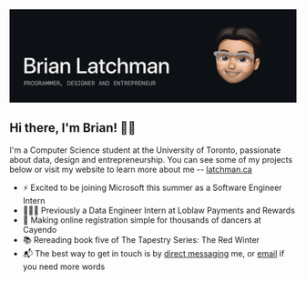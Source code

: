 <img src="https://github.com/latxh/latxh/blob/master/memoji_latxh.gif">

## Hi there, I'm Brian! 👋🏽

I'm a Computer Science student at the University of Toronto, passionate about data, design and entrepreneurship. You can see some of my projects below or visit my website to learn more about me -- <a href="https://latchman.ca/" target="_blank">latchman.ca</a>

- ⚡ Excited to be joining Microsoft this summer as a Software Engineer Intern
- 👨🏽‍💻 Previously a Data Engineer Intern at Loblaw Payments and Rewards
- 🔨 Making online registration simple for thousands of dancers at Cayendo
- 📚 Rereading book five of The Tapestry Series: The Red Winter
- 📬 The best way to get in touch is by <a href="https://www.linkedin.com/in/brian-latchman/" target="_blank">direct messaging</a> me, or <a href="mailto:latxhman@gmail.com">email</a> if you need more words
